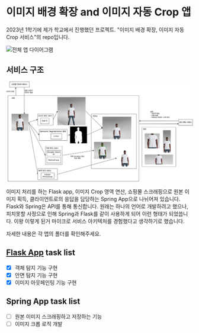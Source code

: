 # 이미지 배경 확장 and 이미지 자동 Crop 앱
2023년 1학기에 제가 학교에서 진행했던 프로젝트. "이미지 배경 확장, 이미지 자동 Crop 서비스"의 repo입니다.

![전체 앱 다이어그램](./docs/images/home.png)

## 서비스 구조

![전체 앱 다이어그램](./docs/images/app_diagram.png)

이미지 처리를 하는 Flask app, 이미지 Crop 영역 연산, 쇼핑몰 스크래핑으로 원본 이미지 획득, 클라이언트로의 응답을 담당하는 Spring App으로 나뉘어져 있습니다. Flask와 Spring은 API를 통해 통신합니다. 원래는 하나의 언어로 개발하려고 했으나, 피치못할 사정으로 인해 Spring과 Flask를 같이 사용하게 되어 이런 형태가 되었씁니다. 이왕 이렇게 된거 마이크로 서비스 아키텍처를 경험했다고 생각하기로 했습니다.  

자세한 내용은 각 앱의 폴더를 확인해주세요.

## [Flask App](image_processing_app) task list
- [x] 객체 탐지 기능 구현
- [x] 안면 탐지 기능 구현
- [x] 이미지 아웃페인팅 기능 구현

## Spring App task list
- [ ] 원본 이미지 스크래핑하고 저장하는 기능
- [ ] 이미지 크롭 로직 개발